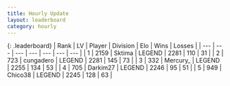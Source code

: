 ```yaml
---
title: Hourly Update
layout: leaderboard
category: hourly
---
```


{: .leaderboard}
| Rank | LV | Player | Division | Elo | Wins | Losses |
| --- | --- | --- | --- | --- | --- | --- |
| <span data-change="0">1</span> | 2159 | <span title="ID: 353063">Sktima</span> | LEGEND | <span data-change="0">2281</span> | <span data-change="0">110</span> | <span data-change="0">31</span> |
| <span data-change="0">2</span> | 723 | <span title="ID: 54134">cungadero</span> | LEGEND | <span data-change="0">2281</span> | <span data-change="0">145</span> | <span data-change="0">73</span> |
| <span data-change="6">3</span> | 332 | <span title="ID: 680422">Mercury_</span> | LEGEND | <span data-change="34">2255</span> | <span data-change="6">134</span> | <span data-change="1">53</span> |
| <span data-change="-1">4</span> | 705 | <span title="ID: 694036">Darkim27</span> | LEGEND | <span data-change="0">2246</span> | <span data-change="0">95</span> | <span data-change="0">51</span> |
| <span data-change="-1">5</span> | 949 | <span title="ID: 409927">Chico38</span> | LEGEND | <span data-change="0">2245</span> | <span data-change="0">128</span> | <span data-change="0">63</span> |